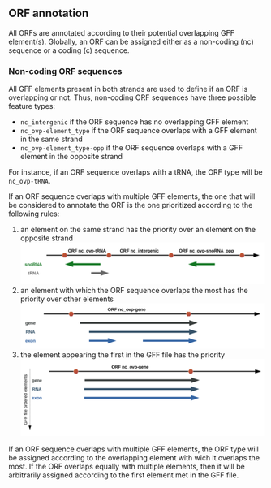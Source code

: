 ## ORF annotation

All ORFs are annotated according to their potential overlapping GFF element(s).
Globally, an ORF can be assigned either as a non-coding (nc) sequence or a coding (c) sequence.


### Non-coding ORF sequences

All GFF elements present in both strands are used to define if an ORF is overlapping or not. Thus, 
non-coding ORF sequences have three possible feature types:

* `nc_intergenic` if the ORF sequence has no overlapping GFF element
* `nc_ovp-element_type` if the ORF sequence overlaps with a GFF element in the same strand
* `nc_ovp-element_type-opp` if the ORF sequence overlaps with a GFF element in the opposite strand

For instance, if an ORF sequence overlaps with a tRNA, the ORF type will be `nc_ovp-tRNA`.

If an ORF sequence overlaps with multiple GFF elements, the one that will be considered to annotate 
the ORF is the one prioritized according to the following rules:

 1. an element on the same strand has the priority over an element on the opposite strand
  ![Overlap same strand priority](./img/mapping/annotation_ovp_strand_priority.png)<br>
 2. an element with which the ORF sequence overlaps the most has the priority over other elements
  ![Most Overlapping element priority](./img/mapping/annotation_ovp_multiple_elements.png)<br>
 3. the element appearing the first in the GFF file has the priority 
  ![GFF element ordered priority](./img/mapping/annotation_ovp_gffFileOrdered_priority.png)<br>


If an ORF sequence overlaps with multiple GFF elements, the ORF type will be assigned according to
the overlapping element with wich it overlaps the most. If the ORF overlaps equally with multiple 
elements, then it will be arbitrarily assigned according to the first element met in the GFF file.


 